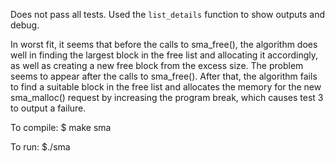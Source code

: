 Does not pass all tests. Used the `list_details` function to show outputs and debug.

In worst fit, it seems that before the calls to sma_free(),  the algorithm does well in finding
the largest block in the free list and allocating it accordingly, as well as creating a new free block from the
excess size. The problem seems to appear after the calls to sma_free(). After that, the algorithm fails to find a
suitable block in the free list and allocates the memory for the new sma_malloc() request by increasing the program break, which causes test 3 to output a failure.

To compile: 
    $ make sma

To run:
    $./sma
